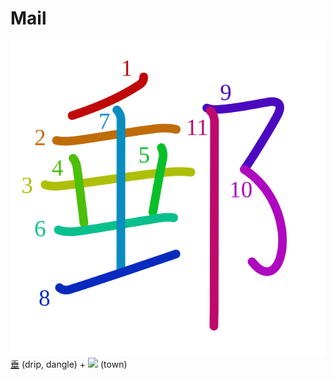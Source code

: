 # Mail
![90f5](Kanji/kanji-colorize/90f5.svg)
[垂](Kanji/kanji-dict/垂.md) (drip, dangle) + [![](http://www.kanjidamage.com/assets/radsmall/town-5b6cedad9082f836d90ce4150a4c12639ea53c5e5b033e84df6ee78a96d1dddb.jpg)](http://www.kanjidamage.com/kanji/782-town) (town)